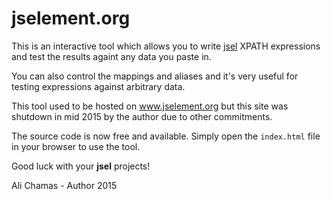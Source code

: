 # jselement.org

This is an interactive tool which allows you to write [jsel](https://github.com/dragonworx/jsel) XPATH expressions and test the results againt any data you paste in.

You can also control the mappings and aliases and it's very useful for testing expressions against arbitrary data.

This tool used to be hosted on www.jselement.org but this site was shutdown in mid 2015 by the author due to other commitments.

The source code is now free and available. Simply open the `index.html` file in your browser to use the tool.

Good luck with your **jsel** projects!

Ali Chamas - Author 2015